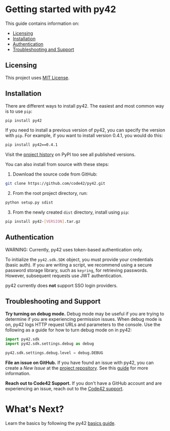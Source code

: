 # Getting started with py42

This guide contains information on:

* [Licensing](#licensing)
* [Installation](#installation)
* [Authentication](#authentication)
* [Troubleshooting and Support](#troubleshooting-and-support)

## Licensing

This project uses [MIT License](https://github.com/code42/py42/blob/master/LICENSE.md).

## Installation

There are different ways to install py42. The easiest and most common way is to use `pip`:
```bash
pip install py42
```

If you need to install a previous version of py42, you can specify the version with `pip`. For example, if you want to
install version 0.4.1, you would do this:
```bash
pip install py42==0.4.1
```

Visit the [project history](https://pypi.org/project/py42/#history) on PyPI too see all published versions.

You can also install from source with these steps:

1. Download the source code from GitHub:
```bash
git clone https://github.com/code42/py42.git
```

2. From the root project directory, run:
```bash
python setup.py sdist
```

3. From the newly created `dist` directory, install using `pip`:
```bash
pip install py42-[VERSION].tar.gz
```

## Authentication

WARNING: Currently, py42 uses token-based authentication only.

To initialize the `py42.sdk.SDK` object, you must provide your credentials (basic auth). If you are writing a script,
we recommend using a secure password storage library, such as `keyring`, for retrieving passwords. However, subsequent
requests use JWT authentication.

py42 currently does **not** support SSO login providers.

## Troubleshooting and Support

**Try turning on debug mode.** Debug mode may be useful if you are trying to determine if you are experiencing
permission issues. When debug mode is on, py42 logs HTTP request URLs and parameters to the console. Use the following
as a guide for how to turn debug mode on in py42:
```python
import py42.sdk
import py42.sdk.settings.debug as debug

py42.sdk.settings.debug.level = debug.DEBUG
```

**File an issue on GitHub.** If you have found an issue with py42, you can create a *New Issue* at the
[project repository](https://github.com/code42/py42/issues). See this
[guide](https://help.github.com/en/github/managing-your-work-on-github/creating-an-issue) for more information.

**Reach out to Code42 Support.** If you don't have a GitHub account and are experiencing an issue, reach out to the
[Code42 support](https://support.code42.com/).


# What's Next?

Learn the basics by following the py42 [basics guide](userguides/basics.md).
